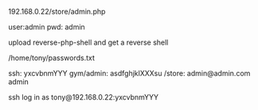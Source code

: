 192\.168\.0\.22/store/admin\.php

user:admin
pwd: admin

upload reverse\-php\-shell and get a reverse shell

/home/tony/passwords\.txt

ssh: yxcvbnmYYY
gym/admin: asdfghjklXXXsu
/store: admin@admin\.com admin

ssh log in as tony@192\.168\.0\.22:yxcvbnmYYY



